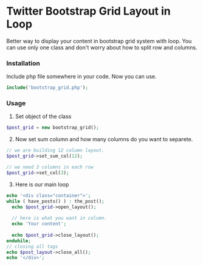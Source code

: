 # Twitter Bootstrap Grid Layout in Loop
Better way to display your content in bootstrap grid system with loop. You can use only one class and don't worry about how to split row and columns.

### Installation
Include php file somewhere in your code. Now you can use.
```php
include('bootstrap_grid.php');
```

### Usage
1. Set object of the class
```php
$post_grid = new bootstrap_grid();
```
2. Now set sum column and how many columns do you want to separete.
```php
// we are building 12 column layout.
$post_grid->set_sum_col(12);

// we need 3 columns in each row
$post_grid->set_col(3);
```

3. Here is our main loop
```php
echo '<div class="container">';
while ( have_posts() ) : the_post();
  echo $post_grid->open_layout();
  
  // here is what you want in column.
  echo 'Your content';
  
  echo $post_grid->close_layout();
endwhile;
// closing all tags
echo $post_layout->close_all();
echo '</div>';
```
